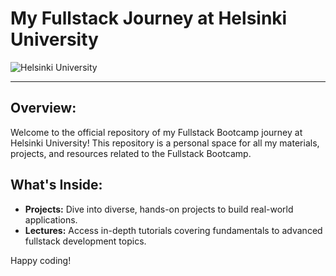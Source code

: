 

# My Fullstack Journey at Helsinki University

![Helsinki University](https://unisafe-gbv.eu/wp-content/uploads/2022/08/university-of-helsinki-logo-vector.png)

---

## Overview:

Welcome to the official repository of my Fullstack Bootcamp journey at Helsinki University! This repository is a personal space for all my materials, projects, and resources related to the Fullstack Bootcamp.

## What's Inside:

- **Projects:** Dive into diverse, hands-on projects to build real-world applications.
- **Lectures:** Access in-depth tutorials covering fundamentals to advanced fullstack development topics.

Happy coding!

